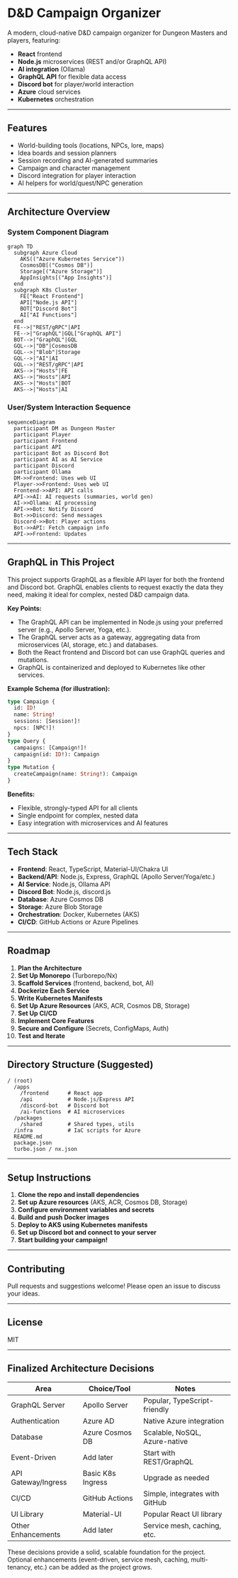 # D&D Campaign Organizer

A modern, cloud-native D&D campaign organizer for Dungeon Masters and players, featuring:
- **React** frontend
- **Node.js** microservices (REST and/or GraphQL API)
- **AI integration** (Ollama)
- **GraphQL API** for flexible data access
- **Discord bot** for player/world interaction
- **Azure** cloud services
- **Kubernetes** orchestration

---

## Features
- World-building tools (locations, NPCs, lore, maps)
- Idea boards and session planners
- Session recording and AI-generated summaries
- Campaign and character management
- Discord integration for player interaction
- AI helpers for world/quest/NPC generation

---

## Architecture Overview

### System Component Diagram
```mermaid
graph TD
  subgraph Azure Cloud
    AKS(("Azure Kubernetes Service"))
    CosmosDB[("Cosmos DB")]
    Storage[("Azure Storage")]
    AppInsights[("App Insights")]
  end
  subgraph K8s Cluster
    FE["React Frontend"]
    API["Node.js API"]
    BOT["Discord Bot"]
    AI["AI Functions"]
  end
  FE-->|"REST/gRPC"|API
  FE-->|"GraphQL"|GQL["GraphQL API"]
  BOT-->|"GraphQL"|GQL
  GQL-->|"DB"|CosmosDB
  GQL-->|"Blob"|Storage
  GQL-->|"AI"|AI
  GQL-->|"REST/gRPC"|API
  AKS-->|"Hosts"|FE
  AKS-->|"Hosts"|API
  AKS-->|"Hosts"|BOT
  AKS-->|"Hosts"|AI
```

### User/System Interaction Sequence
```mermaid
sequenceDiagram
  participant DM as Dungeon Master
  participant Player
  participant Frontend
  participant API
  participant Bot as Discord Bot
  participant AI as AI Service
  participant Discord
  participant Ollama
  DM->>Frontend: Uses web UI
  Player->>Frontend: Uses web UI
  Frontend->>API: API calls
  API->>AI: AI requests (summaries, world gen)
  AI->>Ollama: AI processing
  API->>Bot: Notify Discord
  Bot->>Discord: Send messages
  Discord->>Bot: Player actions
  Bot->>API: Fetch campaign info
  API->>Frontend: Updates
```

---

## GraphQL in This Project

This project supports GraphQL as a flexible API layer for both the frontend and Discord bot. GraphQL enables clients to request exactly the data they need, making it ideal for complex, nested D&D campaign data.

**Key Points:**
- The GraphQL API can be implemented in Node.js using your preferred server (e.g., Apollo Server, Yoga, etc.).
- The GraphQL server acts as a gateway, aggregating data from microservices (AI, storage, etc.) and databases.
- Both the React frontend and Discord bot can use GraphQL queries and mutations.
- GraphQL is containerized and deployed to Kubernetes like other services.

**Example Schema (for illustration):**
```graphql
type Campaign {
  id: ID!
  name: String!
  sessions: [Session!]!
  npcs: [NPC!]!
}
type Query {
  campaigns: [Campaign!]!
  campaign(id: ID!): Campaign
}
type Mutation {
  createCampaign(name: String!): Campaign
}
```

**Benefits:**
- Flexible, strongly-typed API for all clients
- Single endpoint for complex, nested data
- Easy integration with microservices and AI features

---

## Tech Stack
- **Frontend**: React, TypeScript, Material-UI/Chakra UI
- **Backend/API**: Node.js, Express, GraphQL (Apollo Server/Yoga/etc.)
- **AI Service**: Node.js, Ollama API
- **Discord Bot**: Node.js, discord.js
- **Database**: Azure Cosmos DB
- **Storage**: Azure Blob Storage
- **Orchestration**: Docker, Kubernetes (AKS)
- **CI/CD**: GitHub Actions or Azure Pipelines

---

## Roadmap

1. **Plan the Architecture**
2. **Set Up Monorepo** (Turborepo/Nx)
3. **Scaffold Services** (frontend, backend, bot, AI)
4. **Dockerize Each Service**
5. **Write Kubernetes Manifests**
6. **Set Up Azure Resources** (AKS, ACR, Cosmos DB, Storage)
7. **Set Up CI/CD**
8. **Implement Core Features**
9. **Secure and Configure** (Secrets, ConfigMaps, Auth)
10. **Test and Iterate**

---

## Directory Structure (Suggested)
```
/ (root)
  /apps
    /frontend      # React app
    /api           # Node.js/Express API
    /discord-bot   # Discord bot
    /ai-functions  # AI microservices
  /packages
    /shared        # Shared types, utils
  /infra           # IaC scripts for Azure
  README.md
  package.json
  turbo.json / nx.json
```

---

## Setup Instructions

1. **Clone the repo and install dependencies**
2. **Set up Azure resources** (AKS, ACR, Cosmos DB, Storage)
3. **Configure environment variables and secrets**
4. **Build and push Docker images**
5. **Deploy to AKS using Kubernetes manifests**
6. **Set up Discord bot and connect to your server**
7. **Start building your campaign!**

---

## Contributing
Pull requests and suggestions welcome! Please open an issue to discuss your ideas.

---

## License
MIT 

---

## Finalized Architecture Decisions

| Area                | Choice/Tool           | Notes |
|---------------------|----------------------|-------|
| GraphQL Server      | Apollo Server        | Popular, TypeScript-friendly |
| Authentication      | Azure AD             | Native Azure integration |
| Database            | Azure Cosmos DB      | Scalable, NoSQL, Azure-native |
| Event-Driven        | Add later            | Start with REST/GraphQL |
| API Gateway/Ingress | Basic K8s Ingress    | Upgrade as needed |
| CI/CD               | GitHub Actions       | Simple, integrates with GitHub |
| UI Library          | Material-UI          | Popular React UI library |
| Other Enhancements  | Add later            | Service mesh, caching, etc. |

These decisions provide a solid, scalable foundation for the project. Optional enhancements (event-driven, service mesh, caching, multi-tenancy, etc.) can be added as the project grows. 